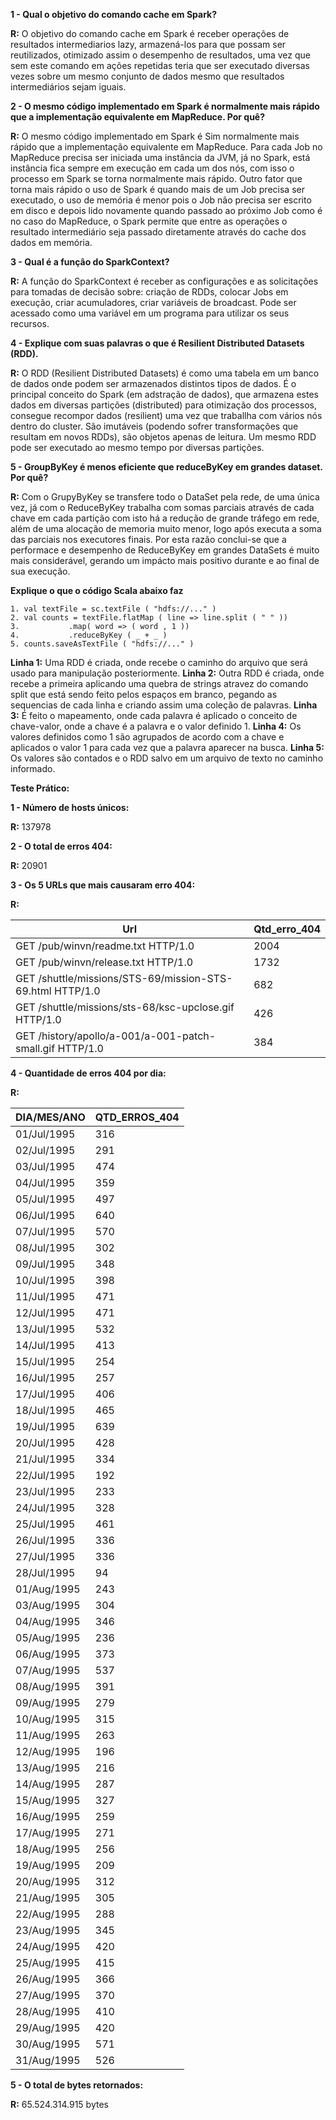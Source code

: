 ﻿**1 - Qual o objetivo do comando cache em Spark?**

**R:** O objetivo do comando cache em Spark é receber operações de resultados intermediarios lazy, armazená-los para que possam ser reutilizados, otimizado assim o desempenho de resultados, uma vez que sem este comando em ações repetidas teria que ser executado diversas vezes sobre um mesmo conjunto de dados mesmo que resultados intermediários sejam iguais.

**2 - O mesmo código implementado em Spark é normalmente mais rápido que a implementação equivalente em MapReduce. Por quê?**

**R:** O mesmo código implementado em Spark é Sim normalmente mais rápido que a implementação equivalente em MapReduce.
Para cada Job no MapReduce precisa ser iniciada uma instância da JVM, já no Spark, está instância fica sempre em execução em cada um dos nós, com isso o processo em Spark se torna normalmente mais rápido.
Outro fator que torna mais rápido o uso de Spark é quando mais de um Job precisa ser executado, o uso de memória é menor pois o Job não precisa ser escrito em disco e depois lido novamente quando passado ao próximo Job como é no caso do MapReduce, o Spark permite que entre as operações o resultado intermediário seja passado diretamente através do cache dos dados em memória.

**3 - Qual é a função do SparkContext?**

**R:** A função do SparkContext é receber as configurações e as solicitações para tomadas de decisão sobre: criação de RDDs, colocar Jobs em execução, criar acumuladores, criar variáveis de broadcast.
Pode ser acessado como uma variável em um programa para utilizar os seus recursos.

**4 - Explique com suas palavras o que é Resilient Distributed Datasets (RDD).**

**R:** O RDD (Resilient Distributed Datasets) é como uma tabela em um banco de dados onde podem ser armazenados distintos tipos de dados. 
É o principal conceito do Spark (em adstração de dados), que armazena estes dados em diversas partições (distributed) para otimização dos processos, consegue recompor dados (resilient) uma vez que traballha com vários nós dentro do cluster.
São imutáveis (podendo sofrer transformações que resultam em novos RDDs), são objetos apenas de leitura.
Um mesmo RDD pode ser executado ao mesmo tempo por diversas partições.

**5 - GroupByKey é menos eficiente que reduceByKey em grandes dataset. Por quê?**

**R:** Com o GrupyByKey se transfere todo o DataSet pela rede, de uma única vez, já com o ReduceByKey trabalha com somas parciais através de cada chave em cada partição com isto há a redução de grande tráfego em rede, além de uma alocação de memoria muito menor, logo após executa a soma das parciais nos executores finais.
Por esta razão conclui-se que a performace e desempenho de ReduceByKey em grandes DataSets é muito mais considerável, gerando um impácto mais positivo durante e ao final de sua execução.

**Explique o que o código Scala abaixo faz**


```
1. val textFile = sc.textFile ( "hdfs://..." )
2. val counts = textFile.flatMap ( line => line.split ( " " ))
3.           .map( word => ( word , 1 ))
4.           .reduceByKey ( _ + _ )
5. counts.saveAsTextFile ( "hdfs://..." )
```

**Linha 1:** Uma RDD é criada, onde recebe o caminho do arquivo que será usado para manipulação posteriormente.
**Linha 2:** Outra RDD é criada, onde recebe a primeira aplicando uma quebra de strings atravez do comando split que está sendo feito pelos espaços em branco, pegando as sequencias de cada linha e criando assim uma coleção de palavras.
**Linha 3:** É feito o mapeamento, onde cada palavra é aplicado o conceito de chave-valor, onde a chave é a palavra e o valor definido 1.
**Linha 4:** Os valores definidos como 1 são agrupados de acordo com a chave e aplicados o valor 1 para cada vez que a palavra aparecer na busca.
**Linha 5:** Os valores são contados e o RDD salvo em um arquivo de texto no caminho informado.




**Teste Prático:**

**1 - Número de hosts únicos:**

**R:** 137978

**2 - O total de erros 404:**

**R:** 20901

**3 - Os 5 URLs que mais causaram erro 404:** 

**R:**

| Url                                      | Qtd_erro_404 |
| --- | --- |
| GET /pub/winvn/readme.txt HTTP/1.0 | 2004 |
| GET /pub/winvn/release.txt HTTP/1.0 | 1732 |
| GET /shuttle/missions/STS-69/mission-STS-69.html HTTP/1.0 | 682 |
| GET /shuttle/missions/sts-68/ksc-upclose.gif HTTP/1.0 | 426 |
| GET /history/apollo/a-001/a-001-patch-small.gif HTTP/1.0 | 384 |

**4 - Quantidade de erros 404 por dia:**

**R:**

| DIA/MES/ANO | QTD_ERROS_404 |
| --- | --- |
| 01/Jul/1995 | 316 |
| 02/Jul/1995 | 291 |
| 03/Jul/1995 | 474 |
| 04/Jul/1995 | 359 |
| 05/Jul/1995 | 497 |
| 06/Jul/1995 | 640 |
| 07/Jul/1995 | 570 |
| 08/Jul/1995 | 302 |
| 09/Jul/1995 | 348 |
| 10/Jul/1995 | 398 |
| 11/Jul/1995 | 471 |
| 12/Jul/1995 | 471 |
| 13/Jul/1995 | 532 |
| 14/Jul/1995 | 413 |
| 15/Jul/1995 | 254 |
| 16/Jul/1995 | 257 |
| 17/Jul/1995 | 406 |
| 18/Jul/1995 | 465 |
| 19/Jul/1995 | 639 |
| 20/Jul/1995 | 428 |
| 21/Jul/1995 | 334 |
| 22/Jul/1995 | 192 |
| 23/Jul/1995 | 233 |
| 24/Jul/1995 | 328 |
| 25/Jul/1995 | 461 |
| 26/Jul/1995 | 336 |
| 27/Jul/1995 | 336 |
| 28/Jul/1995 | 94 |
| 01/Aug/1995 | 243 |
| 03/Aug/1995 | 304 |
| 04/Aug/1995 | 346 |
| 05/Aug/1995 | 236 |
| 06/Aug/1995 | 373 |
| 07/Aug/1995 | 537 |
| 08/Aug/1995 | 391 |
| 09/Aug/1995 | 279 |
| 10/Aug/1995 | 315 |
| 11/Aug/1995 | 263 |
| 12/Aug/1995 | 196 |
| 13/Aug/1995 | 216 |
| 14/Aug/1995 | 287 |
| 15/Aug/1995 | 327 |
| 16/Aug/1995 | 259 |
| 17/Aug/1995 | 271 |
| 18/Aug/1995 | 256 |
| 19/Aug/1995 | 209 |
| 20/Aug/1995 | 312 |
| 21/Aug/1995 | 305 |
| 22/Aug/1995 | 288 |
| 23/Aug/1995 | 345 |
| 24/Aug/1995 | 420 |
| 25/Aug/1995 | 415 |
| 26/Aug/1995 | 366 |
| 27/Aug/1995 | 370 |
| 28/Aug/1995 | 410 |
| 29/Aug/1995 | 420 |
| 30/Aug/1995 | 571 |
| 31/Aug/1995 | 526 |

**5 - O total de bytes retornados:**

**R:** 65.524.314.915 bytes